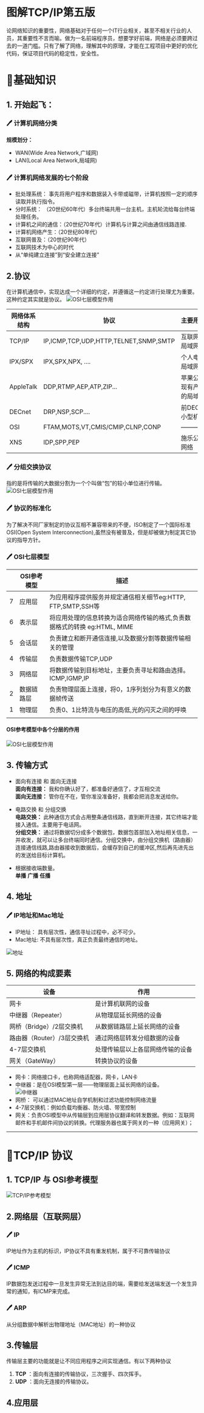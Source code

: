 # 图解TCP/IP第五版
论网络知识的重要性，网络基础对于任何一个IT行业相关，甚至不相关行业的人员，其重要性不言而喻。做为一名前端程序员，想要学好前端，网络是必须要跨过去的一道门槛。只有了解了网络，理解其中的原理，才能在工程项目中更好的优化代码，保证项目代码的稳定性，安全性。

# 🤔基础知识
## 1. 开始起飞：
### 🖊 计算机网络分类
**规模划分：**
* WAN(Wide Area Network,广域网) 
* LAN(Local Area Network,局域网)

### 🖊 计算机网络发展的七个阶段
- 批处理系统： 事先将用户程序和数据装入卡带或磁带，计算机按照一定的顺序读取并执行指令。
- 分时系统： （20世纪60年代）多台终端共用一台主机，主机轮流给每台终端处理任务。
- 计算机之间的通信：（20世纪70年代）计算机与计算之间由通信线路连接.
- 计算机网络产生：（20世纪80年代）
- 互联网普及：（20世纪90年代）
- 互联网技术为中心的时代
- 从“单纯建立连接”到“安全建立连接”


## 2.协议
在计算机通信中，实现达成一个详细的约定，并遵循这一约定进行处理尤为重要。这种约定其实就是协议。
![OSI七层模型作用](https://raw.githubusercontent.com/forrestyuan/Reading-Book/master/assets/TCP_IP协议.JPG)  

|网络体系结构|协议|主要用途|
|--|--|--|
|TCP/IP|IP,ICMP,TCP,UDP,HTTP,TELNET,SNMP,SMTP|互联网，局域网|
|IPX/SPX|IPX,SPX,NPX, ....|个人电脑局域网|
|AppleTalk|DDP,RTMP,AEP,ATP,ZIP...|苹果公司现有产品的局域网|
|DECnet|DRP,NSP,SCP....|前DEC小型机|
|OSI|FTAM,MOTS,VT,CMIS/CMIP,CLNP,CONP|————|
|XNS|IDP,SPP,PEP|施乐公司网络|


### 🖊 分组交换协议
指的是将传输的大数据分割为一个个叫做“包”的较小单位进行传输。
![OSI七层模型作用](https://raw.githubusercontent.com/forrestyuan/Reading-Book/master/assets/TCP_IP分组交换协议.JPG)
### 🖊 协议的标准化
为了解决不同厂家制定的协议互相不兼容带来的不便，ISO制定了一个国际标准OSI(Open System Interconnection),虽然没有被普及，但是却被做为制定其它协议的指导方针。

### 🖊 OSI七层模型
||OSI参考模型|描述|
|--|--|--|
|7|应用层|为应用程序提供服务并规定通信相关细节eg:HTTP, FTP,SMTP,SSH等|
|6|表示层|将应用处理的信息转换为适合网络传输的格式,负责数据格式的转换 eg:HTML, MIME|
|5|会话层|负责建立和断开通信连接,以及数据分割等数据传输相关的管理|
|4|传输层|负责数据传输TCP,UDP|
|3|网络层|将数据传输到目标地址，主要负责寻址和路由选择。ICMP,IGMP,IP|
|2|数据链路层|负责物理层面上连接，将0，1序列划分为有意义的数据帧传送|
|1|物理层|负责0、1比特流与电压的高低,光的闪灭之间的呼唤|
||||

#### OSI参考模型中各个分层的作用
![OSI七层模型作用](https://raw.githubusercontent.com/forrestyuan/Reading-Book/master/assets/TCP_IP七层.JPG)


## 3. 传输方式
- 面向有连接 和 面向无连接  
**面向有连接：** 我和你确认好了，都准备好通信了，才互相交流  
**面向无连接：** 管你在不在，管你准没准备好，我都会把消息发送给你。

- 电路交换 和 分组交换  
**电路交换：** 此种通信方式会占用整条通信线路，直到断开连接，其它终端才能接入通信。主要用于电话网。  
**分组交换：** 通过将数据切分成多个数据包，数据包首部加入地址相关信息，一并收发，就可以让多台终端同时通信。分组交换中，由分组交换机（路由器）连接通信线路,路由器接收到数据后，会缓存到自己的缓冲区,然后再先进先出的发送给目标计算机。

- 根据接收端数量。  
**单播** **广播** **任播**

## 4. 地址
### 🖊 IP地址和Mac地址
- IP地址： 具有层次性，通信寻址过程中，必不可少。
- Mac地址: 不具有层次性，真正负责最终通信的地址。  

![地址](https://raw.githubusercontent.com/forrestyuan/Reading-Book/master/assets/TCP_IP地址.JPG)


## 5. 网络的构成要素
设备|作用|
--|--
网卡|是计算机联网的设备
中继器（Repeater）|从物理层延长网络的设备
网桥（Bridge）/2层交换机|从数据链路层上延长网络的设备
路由器（Router）/3层交换机|通过网络层转发分组数据的设备
4-7层交换机|处理传输层以上各层网络传输的设备
网关（GateWay）|转换协议的设备

- 网卡：网络接口卡，也称网络适配器，网卡，LAN卡
- 中继器：是在OSI模型第一层——物理层面上延长网络的设备。  
![中继器](https://raw.githubusercontent.com/forrestyuan/Reading-Book/master/assets/TCP_IP中继器.JPG)
- 网桥： 可以通过MAC地址自学机制和过滤功能控制网络流量
- 4-7层交换机：例如负载均衡器、防火墙、带宽控制
- 网关：负责OSI模型中从传输层到应用层协议翻译和转发数据。例如：互联网邮件和手机邮件间协议的转换。代理服务器也属于网关的一种（应用网关）；
  

***

# 🤔TCP/IP 协议

## 1. TCP/IP 与 OSI参考模型  

![TCP/IP参考模型](https://raw.githubusercontent.com/forrestyuan/Reading-Book/master/assets/TCP_IP分层模型.JPG)

## 2.网络层（互联网层）

### 🖊 IP

IP地址作为主机的标识，IP协议不具有重发机制，属于不可靠传输协议

### 🖊 ICMP

IP数据包发送过程中一旦发生异常无法到达目的端，需要给发送端发送一个发生异常的通知，有ICMP来完成。

### 🖊 ARP

从分组数据中解析出物理地址（MAC地址）的一种协议

## 3.传输层
传输层主要的功能就是让不同应用程序之间实现通信。有以下两种协议
1. **TCP** ：面向有连接的传输协议，三次握手、四次挥手。
2. **UDP** ：面向无连接的传输协议。



## 4.应用层

